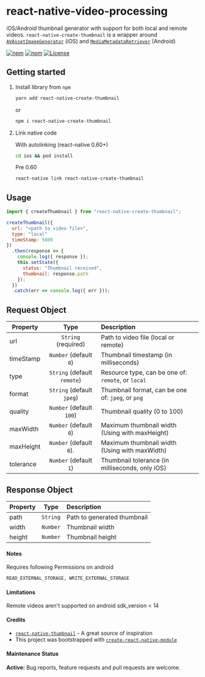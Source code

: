 # react-native-video-processing

iOS/Android thumbnail generator with support for both local and remote videos. `react-native-create-thumbnail` is a wrapper around
[`AVAssetImageGenerator`](https://developer.apple.com/documentation/avfoundation/avassetimagegenerator?language=objc) (iOS) and [`MediaMetadataRetriever`](https://developer.android.com/reference/android/media/MediaMetadataRetriever) (Android)

[![npm](https://img.shields.io/npm/v/react-native-create-thumbnail.svg)](https://npmjs.com/package/react-native-create-thumbnail) [![npm](https://img.shields.io/npm/dm/react-native-create-thumbnail.svg)](https://npmjs.com/package/react-native-create-thumbnail) [![License](https://img.shields.io/npm/l/react-native-create-thumbnail.svg)](https://www.npmjs.com/package/react-native-create-thumbnail)

## Getting started

1. Install library from `npm`

   ```bash
   yarn add react-native-create-thumbnail
   ```

   or

   ```bash
   npm i react-native-create-thumbnail
   ```

2. Link native code

   With autolinking (react-native 0.60+)

   ```bash
   cd ios && pod install
   ```

   Pre 0.60

   ```bash
   react-native link react-native-create-thumbnail
   ```

## Usage

```javascript
import { createThumbnail } from "react-native-create-thumbnail";

createThumbnail({
  url: "<path to video file>",
  type: "local"
  timeStamp: 5000
})
  .then(response => {
    console.log({ response });
    this.setState({
      status: "Thumbnail received",
      thumbnail: response.path
    });
  })
  .catch(err => console.log({ err }));
```

## Request Object

| Property  |            Type             | Description                                        |
| --------- | :-------------------------: | :------------------------------------------------- |
| url       |     `String` (required)     | Path to video file (local or remote)               |
| timeStamp |   `Number` (default `0`)    | Thumbnail timestamp (in milliseconds)              |
| type      | `String` (default `remote`) | Resource type, can be one of: `remote`, or `local` |
| format    |  `String` (default `jpeg`)  | Thumbnail format, can be one of: `jpeg`, or `png`  |
| quality   |  `Number` (default `100`)   | Thumbnail quality (0 to 100)                       |
| maxWidth  |  `Number` (default `0`)     | Maximum thumbnail width (Using with maxHeight)     |
| maxHeight |  `Number` (default `0`).    | Maximum thumbnail width (Using with maxWidth)      |
| tolerance |  `Number` (default `1`)     | Thumbnail tolerance (in milliseconds, only iOS)    |

## Response Object

| Property |   Type   | Description                 |
| -------- | :------: | :-------------------------- |
| path     | `String` | Path to generated thumbnail |
| width    | `Number` | Thumbnail width             |
| height   | `Number` | Thumbnail height            |

#### Notes

Requires following Permissions on android

```bash
READ_EXTERNAL_STORAGE, WRITE_EXTERNAL_STORAGE
```

#### Limitations

Remote videos aren't supported on android sdk_version < 14

#### Credits

- [`react-native-thumbnail`](https://www.npmjs.com/package/react-native-thumbnail) - A great source of inspiration
- This project was bootstrapped with [`create-react-native-module`](https://github.com/brodybits/create-react-native-module)

#### Maintenance Status

**Active:** Bug reports, feature requests and pull requests are welcome.
